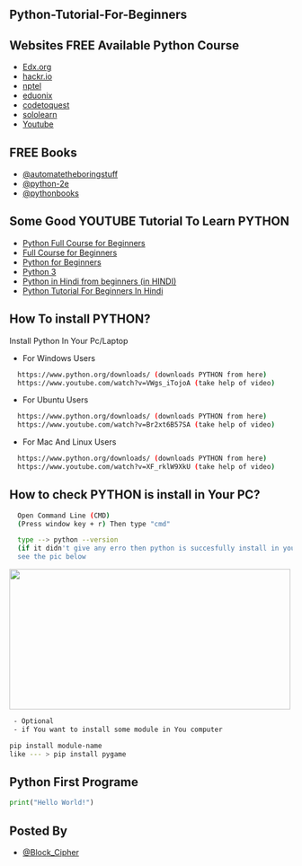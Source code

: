 
## Python-Tutorial-For-Beginners

## Websites FREE Available Python Course

 - [Edx.org](https://www.edx.org/)
 - [hackr.io](https://hackr.io/tutorials/learn-python)
 - [nptel](https://nptel.ac.in/)
 - [eduonix](https://www.eduonix.com/courses/)
 - [codetoquest](https://codetoquest.netlify.app/all%20courses%20files/python)
 - [sololearn](https://www.sololearn.com/learning/)
 - [Youtube](https://www.youtube.com/)


## FREE Books

- [@automatetheboringstuff](https://automatetheboringstuff.com/)
- [@python-2e](https://greenteapress.com/wp/think-python-2e/)
- [@pythonbooks](https://pythonbooks.org/free-books/)

## Some Good YOUTUBE Tutorial To Learn PYTHON 
 - [Python Full Course for Beginners](https://youtu.be/_uQrJ0TkZlc)
 - [Full Course for Beginners](https://youtu.be/rfscVS0vtbw)
 - [Python for Beginners](https://www.youtube.com/playlist?list=PLsyeobzWxl7poL9JTVyndKe62ieoN-MZ3)
 - [Python 3](https://www.youtube.com/playlist?list=PL6gx4Cwl9DGAcbMi1sH6oAMk4JHw91mC_)
 - [Python in Hindi from beginners (in HINDI)](https://www.youtube.com/playlist?list=PLwgFb6VsUj_lQTpQKDtLXKXElQychT_2j)
 - [Python Tutorial For Beginners In Hindi ](https://www.youtube.com/watch?v=gfDE2a7MKjA)


## How To install PYTHON?


Install Python In Your Pc/Laptop
 - For Windows Users

```bash
  https://www.python.org/downloads/ (downloads PYTHON from here)
  https://www.youtube.com/watch?v=VWgs_iTojoA (take help of video)
```
 - For Ubuntu  Users

```bash
  https://www.python.org/downloads/ (downloads PYTHON from here)
  https://www.youtube.com/watch?v=Br2xt6B57SA (take help of video)
```

 - For Mac And Linux Users

```bash
  https://www.python.org/downloads/ (downloads PYTHON from here)
  https://www.youtube.com/watch?v=XF_rklW9XkU (take help of video)
```




## How to check PYTHON is install in Your PC?

```bash
  Open Command Line (CMD)
  (Press window key + r) Then type "cmd"
```

```bash
  type --> python --version
  (if it didn't give any erro then python is succesfully install in your PC)
  see the pic below
```
<img src='https://user-images.githubusercontent.com/84004110/188313863-31a36fd9-2ef2-4f04-ab6f-c88bddfe53b9.jpg' height="250px" width="500px">

```bash
 - Optional
 - if You want to install some module in You computer
 ```
 ```bash
 pip install module-name
 like --- > pip install pygame
 ```




## Python First Programe
```python
print("Hello World!")
```






## Posted By
 - [@Block_Cipher](https://blockcipher.netlify.app/)
